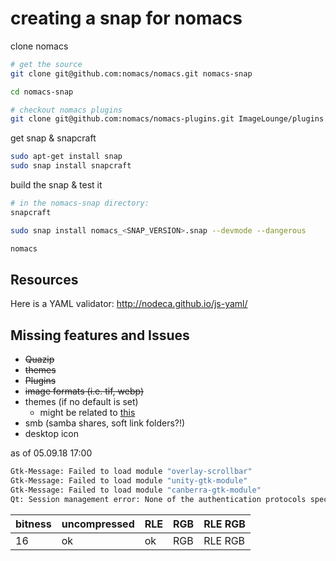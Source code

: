 # creating a snap for nomacs

clone nomacs
```bash
# get the source
git clone git@github.com:nomacs/nomacs.git nomacs-snap

cd nomacs-snap

# checkout nomacs plugins
git clone git@github.com:nomacs/nomacs-plugins.git ImageLounge/plugins
```

get snap & snapcraft

```bash
sudo apt-get install snap
sudo snap install snapcraft
```

build the snap & test it
```bash
# in the nomacs-snap directory:
snapcraft

sudo snap install nomacs_<SNAP_VERSION>.snap --devmode --dangerous

nomacs
```

## Resources

Here is a YAML validator: http://nodeca.github.io/js-yaml/

## Missing features and Issues

- ~~Quazip~~
- ~~themes~~
- ~~Plugins~~
- ~~image formats (i.e. tif, webp)~~
- themes (if no default is set)
    - might be related to [this](https://forum.snapcraft.io/t/desktop-improvements-report-and-plans/3510?source_topic_id=496)
- smb (samba shares, soft link folders?!)
- desktop icon

as of 05.09.18 17:00

```bash
Gtk-Message: Failed to load module "overlay-scrollbar"
Gtk-Message: Failed to load module "unity-gtk-module"
Gtk-Message: Failed to load module "canberra-gtk-module"
Qt: Session management error: None of the authentication protocols specified are supported
```

| bitness | uncompressed | RLE | RGB | RLE RGB |
|---------|--------------|-----|-----|---------|
| 16      | ok           | ok | RGB | RLE RGB |